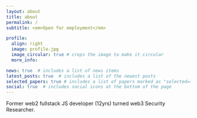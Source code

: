```yaml
---
layout: about
title: about
permalink: /
subtitle: <em>Open for employment</em>

profile:
  align: right
  image: profile.jpg
  image_circular: true # crops the image to make it circular
  more_info: 

news: true  # includes a list of news items
latest_posts: true  # includes a list of the newest posts
selected_papers: true # includes a list of papers marked as "selected={true}"
social: true  # includes social icons at the bottom of the page
---
```


Former web2 fullstack JS developer (12yrs) turned web3 Security Researcher.

<!--
<a href="">Recent audits</a><br />
<a href="/blog">Writings</a>
-->
